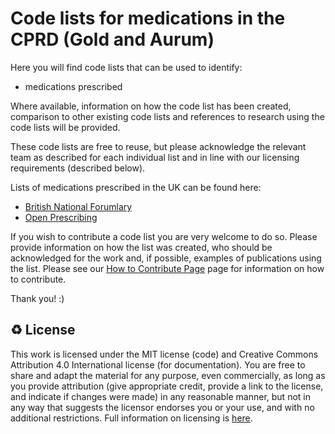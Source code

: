 # Code lists for medications in the CPRD (Gold and Aurum)

Here you will find code lists that can be used to identify:
- medications prescribed

Where available, information on how the code list has been created, comparison to other existing code lists and references to research using the code lists will be provided.

These code lists are free to reuse, but please acknowledge the relevant team as described for each individual list and in line with our licensing requirements (described below).

Lists of medications prescribed in the UK can be found here:
- [British National Forumlary](https://bnf.nice.org.uk/treatment-summaries/)
- [Open Prescribing](https://openprescribing.net/)

If you wish to contribute a code list you are very welcome to do so. Please provide information on how the list was created, who should be acknowledged for the work and, if possible, examples of publications using the list. Please see our [How to Contribute Page](./HOW_TO_CONTRIBUTE.md) page for information on how to contribute.

Thank you! :)

♻️ License
---

This work is licensed under the MIT license (code) and Creative Commons Attribution 4.0 International license (for documentation).
You are free to share and adapt the material for any purpose, even commercially,
as long as you provide attribution (give appropriate credit, provide a link to the license,
and indicate if changes were made) in any reasonable manner, but not in any way that suggests the
licensor endorses you or your use, and with no additional restrictions.
Full information on licensing is [here](./LICENSE.md).

